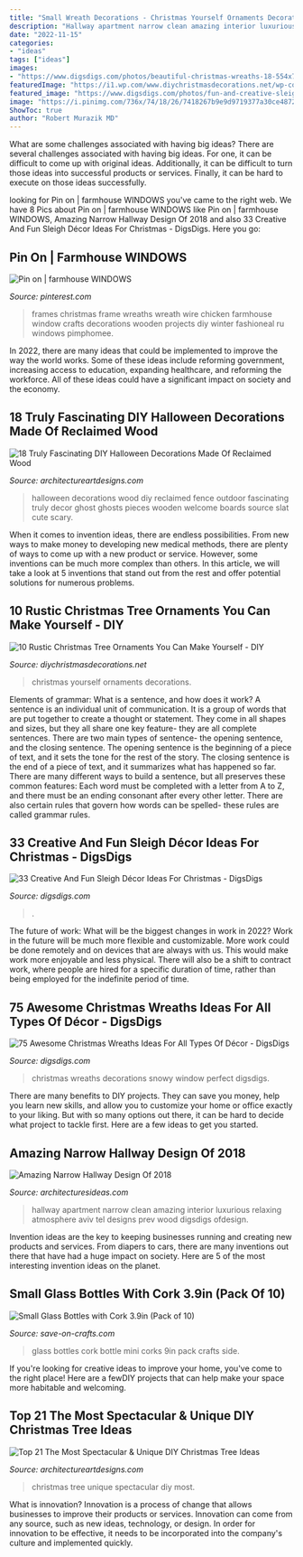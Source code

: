 ```yaml
---
title: "Small Wreath Decorations - Christmas Yourself Ornaments Decorations"
description: "Hallway apartment narrow clean amazing interior luxurious relaxing atmosphere aviv tel designs prev wood digsdigs ofdesign"
date: "2022-11-15"
categories:
- "ideas"
tags: ["ideas"]
images:
- "https://www.digsdigs.com/photos/beautiful-christmas-wreaths-18-554x738.jpg"
featuredImage: "https://i1.wp.com/www.diychristmasdecorations.net/wp-content/uploads/2015/10/IMG_5064.jpg"
featured_image: "https://www.digsdigs.com/photos/fun-and-creative-sleigh-decor-ideas-for-christmas-16-554x831.jpg"
image: "https://i.pinimg.com/736x/74/18/26/7418267b9e9d9719377a30ce48726a87.jpg"
ShowToc: true
author: "Robert Murazik MD"
---
```



What are some challenges associated with having big ideas?
There are several challenges associated with having big ideas. For one, it can be difficult to come up with original ideas. Additionally, it can be difficult to turn those ideas into successful products or services. Finally, it can be hard to execute on those ideas successfully.

	

		
looking for Pin on | farmhouse WINDOWS you've came to the right web. We have 8 Pics about Pin on | farmhouse WINDOWS like Pin on | farmhouse WINDOWS, Amazing Narrow Hallway Design Of 2018 and also 33 Creative And Fun Sleigh Décor Ideas For Christmas - DigsDigs. Here you go:
		
    
## Pin On | Farmhouse WINDOWS

<img loading=lazy src="https://i.pinimg.com/736x/74/18/26/7418267b9e9d9719377a30ce48726a87.jpg" onerror="this.onerror=null;this.src='https://tse3.mm.bing.net/th?id=OIP.Qn2fVHu7ClbrQ2cGqAwxjwAAAA&amp;pid=15.1';" alt="Pin on | farmhouse WINDOWS">

_Source: pinterest.com_

>frames christmas frame wreaths wreath wire chicken farmhouse window crafts decorations wooden projects diy winter fashioneal ru windows pimphomee. 

	

In 2022, there are many ideas that could be implemented to improve the way the world works. Some of these ideas include reforming government, increasing access to education, expanding healthcare, and reforming the workforce. All of these ideas could have a significant impact on society and the economy.

    
## 18 Truly Fascinating DIY Halloween Decorations Made Of Reclaimed Wood

<img loading=lazy src="http://www.architectureartdesigns.com/wp-content/uploads/2016/09/9-8.jpg" onerror="this.onerror=null;this.src='https://tse4.mm.bing.net/th?id=OIP.MkHW-hO0ZQ2iNMTEMF1dVwHaNI&amp;pid=15.1';" alt="18 Truly Fascinating DIY Halloween Decorations Made Of Reclaimed Wood">

_Source: architectureartdesigns.com_

>halloween decorations wood diy reclaimed fence outdoor fascinating truly decor ghost ghosts pieces wooden welcome boards source slat cute scary. 

	

When it comes to invention ideas, there are endless possibilities. From new ways to make money to developing new medical methods, there are plenty of ways to come up with a new product or service. However, some inventions can be much more complex than others. In this article, we will take a look at 5 inventions that stand out from the rest and offer potential solutions for numerous problems.

    
## 10 Rustic Christmas Tree Ornaments You Can Make Yourself - DIY

<img loading=lazy src="https://i1.wp.com/www.diychristmasdecorations.net/wp-content/uploads/2015/10/IMG_5064.jpg" onerror="this.onerror=null;this.src='https://tse2.mm.bing.net/th?id=OIP.Hgthmu3-k-PWI42el7PUoAHaLH&amp;pid=15.1';" alt="10 Rustic Christmas Tree Ornaments You Can Make Yourself - DIY">

_Source: diychristmasdecorations.net_

>christmas yourself ornaments decorations. 

	

Elements of grammar: What is a sentence, and how does it work?
A sentence is an individual unit of communication. It is a group of words that are put together to create a thought or statement. They come in all shapes and sizes, but they all share one key feature- they are all complete sentences. There are two main types of sentence- the opening sentence, and the closing sentence. The opening sentence is the beginning of a piece of text, and it sets the tone for the rest of the story. The closing sentence is the end of a piece of text, and it summarizes what has happened so far. There are many different ways to build a sentence, but all preserves these common features: Each word must be completed with a letter from A to Z, and there must be an ending consonant after every other letter. There are also certain rules that govern how words can be spelled- these rules are called grammar rules.

    
## 33 Creative And Fun Sleigh Décor Ideas For Christmas - DigsDigs

<img loading=lazy src="https://www.digsdigs.com/photos/fun-and-creative-sleigh-decor-ideas-for-christmas-16-554x831.jpg" onerror="this.onerror=null;this.src='https://tse3.mm.bing.net/th?id=OIP.ka1YzgNDJCAIhwQUlpqz1QHaLH&amp;pid=15.1';" alt="33 Creative And Fun Sleigh Décor Ideas For Christmas - DigsDigs">

_Source: digsdigs.com_

>. 

	

The future of work: What will be the biggest changes in work in 2022?
Work in the future will be much more flexible and customizable. More work could be done remotely and on devices that are always with us. This would make work more enjoyable and less physical. There will also be a shift to contract work, where people are hired for a specific duration of time, rather than being employed for the indefinite period of time.

    
## 75 Awesome Christmas Wreaths Ideas For All Types Of Décor - DigsDigs

<img loading=lazy src="https://www.digsdigs.com/photos/beautiful-christmas-wreaths-18-554x738.jpg" onerror="this.onerror=null;this.src='https://tse4.mm.bing.net/th?id=OIP.S4UwWvhdxBNYAgoLvgiQpQHaJ3&amp;pid=15.1';" alt="75 Awesome Christmas Wreaths Ideas For All Types Of Décor - DigsDigs">

_Source: digsdigs.com_

>christmas wreaths decorations snowy window perfect digsdigs. 

	

There are many benefits to DIY projects. They can save you money, help you learn new skills, and allow you to customize your home or office exactly to your liking. But with so many options out there, it can be hard to decide what project to tackle first. Here are a few ideas to get you started.

    
## Amazing Narrow Hallway Design Of 2018

<img loading=lazy src="https://architecturesideas.com/wp-content/uploads/2018/09/narrow-hallway-design-14.jpg" onerror="this.onerror=null;this.src='https://tse4.mm.bing.net/th?id=OIP._0sLaIbfH9kyvO3E81DcMQHaLH&amp;pid=15.1';" alt="Amazing Narrow Hallway Design Of 2018">

_Source: architecturesideas.com_

>hallway apartment narrow clean amazing interior luxurious relaxing atmosphere aviv tel designs prev wood digsdigs ofdesign. 

	

Invention ideas are the key to keeping businesses running and creating new products and services. From diapers to cars, there are many inventions out there that have had a huge impact on society. Here are 5 of the most interesting invention ideas on the planet.

    
## Small Glass Bottles With Cork 3.9in (Pack Of 10)

<img loading=lazy src="https://d28xhcgddm1buq.cloudfront.net/product-images/small-glass-bottles-with-cork-3-1.jpg" onerror="this.onerror=null;this.src='https://tse3.mm.bing.net/th?id=OIP.0vMweO9t_8MxsmUPYn2RSAHaLD&amp;pid=15.1';" alt="Small Glass Bottles with Cork 3.9in (Pack of 10)">

_Source: save-on-crafts.com_

>glass bottles cork bottle mini corks 9in pack crafts side. 

	

If you're looking for creative ideas to improve your home, you've come to the right place! Here are a fewDIY projects that can help make your space more habitable and welcoming.

    
## Top 21 The Most Spectacular &amp; Unique DIY Christmas Tree Ideas

<img loading=lazy src="https://www.architectureartdesigns.com/wp-content/uploads/2014/11/438.jpg" onerror="this.onerror=null;this.src='https://tse4.mm.bing.net/th?id=OIP.nIVTmeD9p8EUXAGQCbDE5QHaKv&amp;pid=15.1';" alt="Top 21 The Most Spectacular &amp; Unique DIY Christmas Tree Ideas">

_Source: architectureartdesigns.com_

>christmas tree unique spectacular diy most. 

	

What is innovation?
Innovation is a process of change that allows businesses to improve their products or services. Innovation can come from any source, such as new ideas, technology, or design. In order for innovation to be effective, it needs to be incorporated into the company's culture and implemented quickly.

